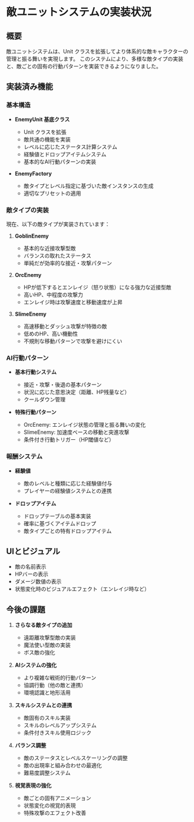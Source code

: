 # 敵ユニットシステムの実装状況

## 概要

敵ユニットシステムは、Unit クラスを拡張してより体系的な敵キャラクターの管理と振る舞いを実現します。
このシステムにより、多様な敵タイプの実装と、敵ごとの固有の行動パターンを実装できるようになりました。

## 実装済み機能

### 基本構造

- **EnemyUnit 基底クラス**
  - Unit クラスを拡張
  - 敵共通の機能を実装
  - レベルに応じたステータス計算システム
  - 経験値とドロップアイテムシステム
  - 基本的なAI行動パターンの実装

- **EnemyFactory**
  - 敵タイプとレベル指定に基づいた敵インスタンスの生成
  - 適切なプリセットの適用

### 敵タイプの実装

現在、以下の敵タイプが実装されています：

1. **GoblinEnemy**
   - 基本的な近接攻撃型敵
   - バランスの取れたステータス
   - 単純だが効率的な接近・攻撃パターン

2. **OrcEnemy**
   - HPが低下するとエンレイジ（怒り状態）になる強力な近接型敵
   - 高いHP、中程度の攻撃力
   - エンレイジ時は攻撃速度と移動速度が上昇

3. **SlimeEnemy**
   - 高速移動とダッシュ攻撃が特徴の敵
   - 低めのHP、高い機動性
   - 不規則な移動パターンで攻撃を避けにくい

### AI行動パターン

- **基本行動システム**
  - 接近・攻撃・後退の基本パターン
  - 状況に応じた意思決定（距離、HP残量など）
  - クールダウン管理

- **特殊行動パターン**
  - OrcEnemy: エンレイジ状態の管理と振る舞いの変化
  - SlimeEnemy: 加速度ベースの移動と突進攻撃
  - 条件付き行動トリガー（HP閾値など）

### 報酬システム

- **経験値**
  - 敵のレベルと種類に応じた経験値付与
  - プレイヤーの経験値システムとの連携

- **ドロップアイテム**
  - ドロップテーブルの基本実装
  - 確率に基づくアイテムドロップ
  - 敵タイプごとの特有ドロップアイテム

## UIとビジュアル

- 敵の名前表示
- HPバーの表示
- ダメージ数値の表示
- 状態変化時のビジュアルエフェクト（エンレイジ時など）

## 今後の課題

1. **さらなる敵タイプの追加**
   - 遠距離攻撃型敵の実装
   - 魔法使い型敵の実装
   - ボス敵の強化

2. **AIシステムの強化**
   - より複雑な戦術的行動パターン
   - 協調行動（他の敵と連携）
   - 環境認識と地形活用

3. **スキルシステムとの連携**
   - 敵固有のスキル実装
   - スキルのレベルアップシステム
   - 条件付きスキル使用ロジック

4. **バランス調整**
   - 敵のステータスとレベルスケーリングの調整
   - 敵の出現率と組み合わせの最適化
   - 難易度調整システム

5. **視覚表現の強化**
   - 敵ごとの固有アニメーション
   - 状態変化の視覚的表現
   - 特殊攻撃のエフェクト改善
